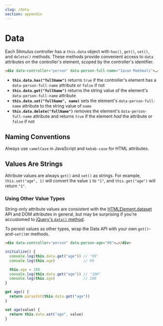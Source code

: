 ```yaml
---
slug: /data
section: appendix
---
```


# Data

Each Stimulus controller has a `this.data` object with `has()`, `get()`, `set()`, and `delete()` methods. These methods provide convenient access to `data` attributes on the controller's element, scoped by the controller's identifier.

```html
<div data-controller="person" data-person-full-name="Javan Makhmali">…</div>
```

* **`this.data.has("fullName")`** returns `true` if the controller's element has a `data-person-full-name` attribute or `false` if not
* **`this.data.get("fullName")`** returns the string value of the element's `data-person-full-name` attribute
* **`this.data.set("fullName", name)`** sets the element's `data-person-full-name` attribute to the string value of `name`
* **`this.data.delete("fullName")`** removes the element's `data-person-full-name` attribute and returns `true` if the element *had* the attribute or `false` if not

## Naming Conventions

Always use `camelCase` in JavaScript and `kebab-case` for HTML attributes.

## Values Are Strings

Attribute values are always `get()` and `set()` as strings. For example, `this.set("age", 1)` will convert the value `1` to `"1"`, and `this.get("age")` will return `"1"`.

### Using Other Value Types

String-only attribute values are consistent with the [HTMLElement.dataset
](https://developer.mozilla.org/en-US/docs/Web/API/HTMLElement/dataset) API and DOM attributes in general, but may be surprising if you're accustomed to [jQuery's `data()` method](https://api.jquery.com/jquery.data/).

To persist values as other types, wrap the Data API with your own `get()`-and-`set()`er methods.

```html
<div data-controller="person" data-person-age="99">…</div>
```

```js
initialize() {
  console.log(this.data.get("age")) // "99"
  console.log(this.age)             // 99

  this.age = 100
  console.log(this.data.get("age")) // "100"
  console.log(this.age)             // 100
}

get age() {
  return parseInt(this.data.get("age"))
}

set age(value) {
  return this.data.set("age", value)
}
```
